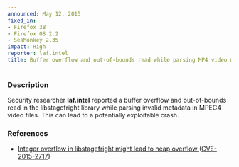 ```yaml
---
announced: May 12, 2015
fixed_in:
- Firefox 38
- Firefox OS 2.2
- SeaMonkey 2.35
impact: High
reporter: laf.intel
title: Buffer overflow and out-of-bounds read while parsing MP4 video metadata
---
```


<h3>Description</h3>

<p>Security researcher <strong>laf.intel</strong> reported a buffer overflow and
out-of-bounds read in the libstagefright library while parsing
invalid metadata in MPEG4 video files. This can lead to a potentially exploitable
crash.
</p>

<h3>References</h3>

<ul>
  <li><a href="https://bugzilla.mozilla.org/show_bug.cgi?id=1154683">
        Integer overflow in libstagefright might lead to heap overflow </a>
(<a href="http://cve.mitre.org/cgi-bin/cvename.cgi?name=CVE-2015-2717"
class="ex-ref">CVE-2015-2717</a>)</li>
</ul>



